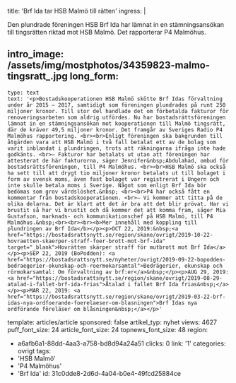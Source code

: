 title: 'Brf Ida tar HSB Malmö till rätten'
ingress: |
  <p>Den plundrade föreningen HSB Brf Ida har lämnat in en stämningsansökan till tingsrätten riktad mot HSB Malmö. Det rapporterar P4 Malmöhus.
  </p>
  
intro_image: /assets/img/mostphotos/34359823-malmo-tingsratt_.jpg
long_form:
  -
    type: text
    text: '<p>Bostadskooperationen HSB Malmö skötte Brf Idas förvaltning under år 2015 – 2017, samtidigt som föreningen plundrades på runt 250 miljoner kronor. Till stor del handlade det om förbetalda fakturor för renoveringsarbeten som aldrig utfördes. Nu har bostadsrättsföreningen lämnat in en stämningsansökan mot kooperationen till Malmö tingsrätt, där de kräver 49,5 miljoner kronor. Det framgår av Sveriges Radio P4 Malmöhus rapportering. <br><br>Enligt föreningen ska bakgrunden till åtgärden vara att HSB Malmö i två fall betalat ett av de bolag som varit inblandat i plundringen, trots att räkningarna ifråga inte hade godkänts. <br>– Fakturor har betalats ut utan att föreningen har attesterat de här fakturorna, säger Jennifer&nbsp;Abdulahad, ombud för bostadsrättsföreningen, till P4 Malmöhus. <br><br>HSB Malmö ska också ha sett till att drygt tio miljoner kronor betalats ut till bolaget i form av svensk moms, även fast bolaget var registrerat i Ungern och inte skulle betala moms i Sverige. Något som enligt Brf Ida bör bedömas som grov vårdslöshet.&nbsp; <br><br>P4 har också fått en kommentar från bostadskooperationen. <br>– Vi kommer att titta på de olika delarna. Det är klart att det är bra att det blir prövat. Har vi brustit så har vi brustit och då kommer det att komma fram, säger Mia Gustafson, marknads- och kommunikationschef på HSB Malmö, till P4 Malmöhus.&nbsp;<br><br><br><b>Mer innehåll med koppling till plundringen av Brf Ida</b></p><p>OCT 22, 2019:&nbsp;<a href="https://bostadsrattsnytt.se/region/skane/ovrigt/2019-10-22-hovraetten-skaerper-straff-foer-brott-mot-brf-ida" target="_blank">Hovrätten skärper straff för mutbrott mot Brf Ida</a></p><p>SEP 22, 2019 (BoPodden): <a href="https://bostadsrattsnytt.se/nyheter/ovrigt/2019-09-22-bopodden-bedraegerier-okunskap-och-roermokarsamtal">Bedrägerier, okunskap och rörmokarsamtal: Om förvaltning av brf:er</a>&nbsp;</p><p>AUG 29, 2019: <a href="https://bostadsrattsnytt.se/region/skane/ovrigt/2019-08-29-atalad-i-fallet-brf-ida-frias">Åtalad i fallet Brf Ida frias&nbsp;</a></p><p>MAR 22, 2019: <a href="https://bostadsrattsnytt.se/region/skane/ovrigt/2019-03-22-brf-idas-nya-ordfoerande-foerelaeser-om-blasningen">Brf Idas nya ordförande föreläser om blåsningen&nbsp;</a></p>'
template: articles/article
sponsored: false
artikel_typ: nyhet
views: 4627
puff_font_size: 24
article_font_size: 24
topnews_font_size: 48
region:
  - a6afb6a1-88dd-4aa3-a758-bd8d94a24a51
clicks: 0
link: '1'
categories: ovrigt
tags:
  - 'HSB Malmö'
  - 'P4 Malmöhus'
  - 'Brf Ida'
id: 31c0dde8-2d6d-4a04-b0e4-49fcd25884ce

